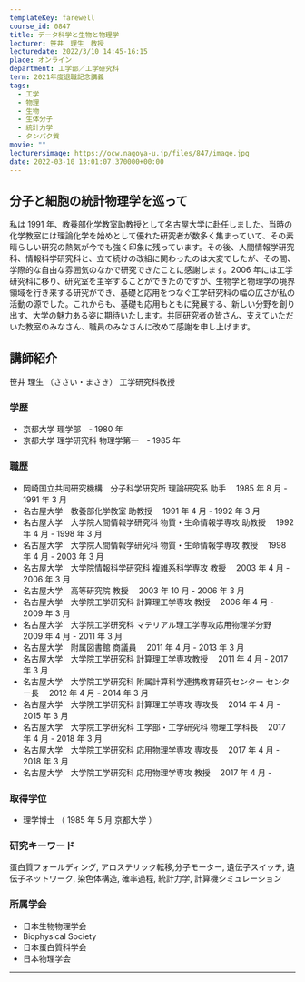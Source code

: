 ```yaml
---
templateKey: farewell
course_id: 0847
title: データ科学と生物と物理学
lecturer: 笹井　理生　教授
lecturedate: 2022/3/10 14:45-16:15
place: オンライン
department: 工学部／工学研究科
term: 2021年度退職記念講義
tags:
  - 工学
  - 物理
  - 生物
  - 生体分子
  - 統計力学
  - タンパク質
movie: ""
lecturersimage: https://ocw.nagoya-u.jp/files/847/image.jpg
date: 2022-03-10 13:01:07.370000+00:00
---
```


## 分子と細胞の統計物理学を巡って

私は 1991 年、教養部化学教室助教授として名古屋大学に赴任しました。当時の化学教室には理論化学を始めとして優れた研究者が数多く集まっていて、その素晴らしい研究の熱気が今でも強く印象に残っています。その後、人間情報学研究科、情報科学研究科と、立て続けの改組に関わったのは大変でしたが、その間、学際的な自由な雰囲気のなかで研究できたことに感謝します。2006 年には工学研究科に移り、研究室を主宰することができたのですが、生物学と物理学の境界領域を行き来する研究ができ、基礎と応用をつなぐ工学研究科の幅の広さが私の活動の源でした。これからも、基礎も応用もともに発展する、新しい分野を創り出す、大学の魅力ある姿に期待いたします。共同研究者の皆さん、支えていただいた教室のみなさん、職員のみなさんに改めて感謝を申し上げます。

## 講師紹介

笹井 理生 （ささい・まさき） 工学研究科教授

### 学歴

- 京都大学 理学部　- 1980 年
- 京都大学 理学研究科 物理学第一　- 1985 年

### 職歴

- 岡崎国立共同研究機構　分子科学研究所 理論研究系 助手　 1985 年 8 月 - 1991 年 3 月
- 名古屋大学　教養部化学教室 助教授　 1991 年 4 月 - 1992 年 3 月
- 名古屋大学　大学院人間情報学研究科 物質・生命情報学専攻 助教授　 1992 年 4 月 - 1998 年 3 月
- 名古屋大学　大学院人間情報学研究科 物質・生命情報学専攻 教授　 1998 年 4 月 - 2003 年 3 月
- 名古屋大学　大学院情報科学研究科 複雑系科学専攻 教授　 2003 年 4 月 - 2006 年 3 月
- 名古屋大学　高等研究院 教授　 2003 年 10 月 - 2006 年 3 月
- 名古屋大学　大学院工学研究科 計算理工学専攻 教授　 2006 年 4 月 - 2009 年 3 月
- 名古屋大学　大学院工学研究科 マテリアル理工学専攻応用物理学分野　 2009 年 4 月 - 2011 年 3 月
- 名古屋大学　附属図書館 商議員　 2011 年 4 月 - 2013 年 3 月
- 名古屋大学　大学院工学研究科 計算理工学専攻教授　 2011 年 4 月 - 2017 年 3 月
- 名古屋大学　大学院工学研究科 附属計算科学連携教育研究センター センター長　 2012 年 4 月 - 2014 年 3 月
- 名古屋大学　大学院工学研究科 計算理工学専攻 専攻長　 2014 年 4 月 - 2015 年 3 月
- 名古屋大学　大学院工学研究科 工学部・工学研究科 物理工学科長　 2017 年 4 月 - 2018 年 3 月
- 名古屋大学　大学院工学研究科 応用物理学専攻 専攻長　 2017 年 4 月 - 2018 年 3 月
- 名古屋大学　大学院工学研究科 応用物理学専攻 教授　 2017 年 4 月 -

### 取得学位

- 理学博士 （ 1985 年 5 月 京都大学 ）

### 研究キーワード

蛋白質フォールディング, アロステリック転移,分子モーター, 遺伝子スイッチ, 遺伝子ネットワーク, 染色体構造, 確率過程, 統計力学, 計算機シミュレーション

### 所属学会

- 日本生物物理学会
- Biophysical Society
- 日本蛋白質科学会
- 日本物理学会

---
